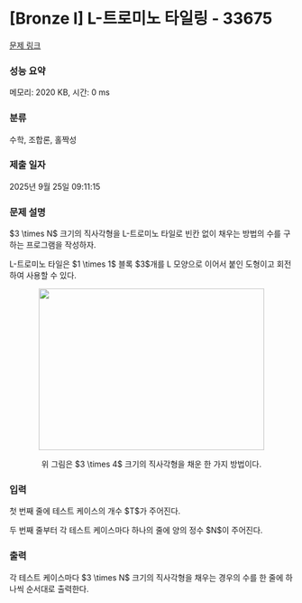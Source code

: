 # [Bronze I] L-트로미노 타일링 - 33675 

[문제 링크](https://www.acmicpc.net/problem/33675) 

### 성능 요약

메모리: 2020 KB, 시간: 0 ms

### 분류

수학, 조합론, 홀짝성

### 제출 일자

2025년 9월 25일 09:11:15

### 문제 설명

<p>$3 \times N$ 크기의 직사각형을 L-트로미노 타일로 빈칸 없이 채우는 방법의 수를 구하는 프로그램을 작성하자.</p>

<p>L-트로미노 타일은 $1 \times 1$ 블록 $3$개를 L 모양으로 이어서 붙인 도형이고 회전하여 사용할 수 있다.</p>

<p style="text-align: center;"><img alt="" src="" style="height: 286px; width: 400px;"></p>

<p style="text-align: center;">위 그림은 $3 \times 4$ 크기의 직사각형을 채운 한 가지 방법이다.</p>

### 입력 

 <p>첫 번째 줄에 테스트 케이스의 개수 $T$가 주어진다.</p>

<p>두 번째 줄부터 각 테스트 케이스마다 하나의 줄에 양의 정수 $N$이 주어진다.</p>

### 출력 

 <p>각 테스트 케이스마다 $3 \times N$ 크기의 직사각형을 채우는 경우의 수를 한 줄에 하나씩 순서대로 출력한다.</p>

